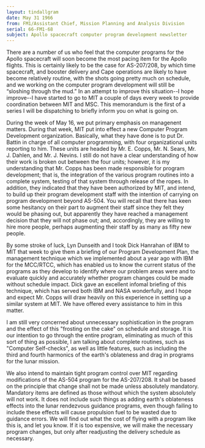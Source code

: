 ```yaml
---
layout: tindallgram
date: May 31 1966
from: FM1/Assistant Chief, Mission Planning and Analysis Division
serial: 66-FM1-68
subject: Apollo spacecraft computer program development newsletter
---
```

There are a number of us who feel that the computer programs for the 
Apollo spacecraft will soon become the most pacing item for the Apollo 
flights. This is certainly likely to be the case for AS-207/208, by 
which time spacecraft, and booster delivery and Cape operations are 
likely to have become relatively routine, with the shots going pretty 
much on schedule, and we working on the computer program development 
will still be “sloshing through the mud.” In an attempt to improve
this situation--I hope improve--I have started to go to MIT a couple 
of days every week to provide coordination between MIT and MSC. This 
memorandum is the first of a series I will be dispatching to briefly 
inform you on what is going on.

During the week of May 16, we put primary emphasis on managenent matters. 
During that week, MIT put into effect a new Computer Program 
Development organization. Basically, what they have done is to put
Dr. Battin in charge of all computer programming, with four organizational 
units reporting to him. These units are headed by Mr. E. Copps,
Mr. N. Sears, Mr. J. Dahlen, and Mr. J. Nevins. I still do not have
a clear understanding of how their work is broken out between the four 
units; however, it is my understanding that Mr. Copps has been made 
responsible for program development; that is, the integration of the various 
program routines into a complete system, testing of that system 
through release of the ropes. In addition, they indicated that they 
have been authorized by MIT, and intend, to build up their program development 
staff with the intention of carrying on program development 
beyond AS-504. You will recall that there has keen some hesitancy on 
their part to augment their staff since they felt they would be phasing 
out, but apparently they have reached a management decision that they
will not phase out; and, accordingly, they are willing to hire more 
people, perhaps augmenting their staff by as many as fifty new people.

By some stroke of luck, Lyn Dunseith and I took Dick Hanrahan of IBM
to MIT that week to give them a briefing of our Program Development
Plan, the management technique which we implemented about a year ago 
with IBM for the MCC/RTCC, which has enabled us to know the current 
status of the programs as they develop to identify where our problem 
areas were and to evaluate quickly and accurately whether program 
changes could be made without schedule impact. Dick gave an excellent 
infomal briefing of this technique, which has served both IBM and
NASA wonderfully, and I hope and expect Mr. Copps will draw heavily 
on this experience in setting up a similar system at MIT. We have 
offered every assistance to him in this matter.

I am still very concerned about unnecessary sophistication in the program 
and the effect of this "frosting on the cake" on schedule and 
storage. It is our intention to go through the entire program, eliminating 
as much of this sort of thing as possible, I am talking about 
complete routines, such as "Computer Self-checks", as well as little 
features, such as including the third and fourth harmonics of the 
earth's oblateness and drag in programs for the lunar mission.

We also intend to maintain tight program control over MIT regarding
modifications of the AS-504 program for the AS-207/208. It shall be 
based on the principle that change shall not be made unless absolutely 
mandatory. Mandatory items are defined as those without which the system 
absolutely will not work. It does not include such things as adding 
earth's oblateness effects into the lunar rendezvous guidance programs, 
even though failing to include these effects will cause propulsion fuel 
to be wasted due to guidance errors. We will find out what the cost
of flying with a program like this is, and let you know. If it is too 
expensive, we will make the necessary program changes, but only after 
readjusting the delivery schedule as necessary.
